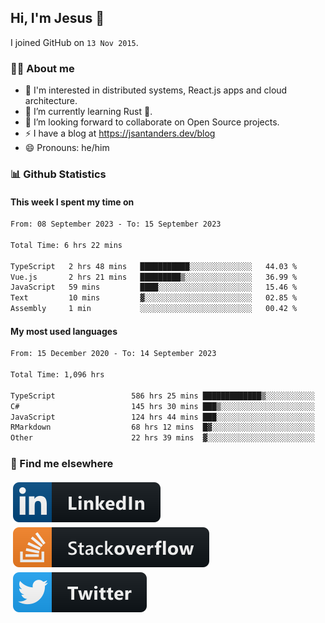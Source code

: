 ## Hi, I'm Jesus 👋

I joined GitHub on `13 Nov 2015`.

<!-- Talking about you -->

### 👨‍💻 About me

- 👦 I'm interested in distributed systems, React.js apps and cloud architecture.
- 🌱 I’m currently learning Rust 🦀.
- 👯 I’m looking forward to collaborate on Open Source projects.
- ⚡️ I have a blog at <https://jsantanders.dev/blog>
- 😄 Pronouns: he/him

### 📊 Github Statistics

#### This week I spent my time on

<!--START_SECTION:weekly-->

```txt
From: 08 September 2023 - To: 15 September 2023

Total Time: 6 hrs 22 mins

TypeScript   2 hrs 48 mins   ███████████░░░░░░░░░░░░░░   44.03 %
Vue.js       2 hrs 21 mins   █████████▒░░░░░░░░░░░░░░░   36.99 %
JavaScript   59 mins         ████░░░░░░░░░░░░░░░░░░░░░   15.46 %
Text         10 mins         ▓░░░░░░░░░░░░░░░░░░░░░░░░   02.85 %
Assembly     1 min           ░░░░░░░░░░░░░░░░░░░░░░░░░   00.42 %
```

<!--END_SECTION:weekly-->

#### My most used languages

<!--START_SECTION:alltime-->

```txt
From: 15 December 2020 - To: 14 September 2023

Total Time: 1,096 hrs

TypeScript                 586 hrs 25 mins █████████████▒░░░░░░░░░░░   53.51 %
C#                         145 hrs 30 mins ███▒░░░░░░░░░░░░░░░░░░░░░   13.28 %
JavaScript                 124 hrs 44 mins ███░░░░░░░░░░░░░░░░░░░░░░   11.38 %
RMarkdown                  68 hrs 12 mins  █▓░░░░░░░░░░░░░░░░░░░░░░░   06.22 %
Other                      22 hrs 39 mins  ▓░░░░░░░░░░░░░░░░░░░░░░░░   02.07 %
```

<!--END_SECTION:alltime-->

### 📢 Find me elsewhere

<p>
  <a target="_blank" href="https://linkedin.com/in/jsantanders">
    <img src="https://github.com/jsantanders/jsantanders/blob/master/img/linkedin.svg" alt="LinkedIn" style="vertical-align:top; margin:4px">
  </a>
  
  <a target="_blank" href="https://stackoverflow.com/users/7318331/jesus-santander">
    <img src="https://github.com/jsantanders/jsantanders/blob/master/img/stackoverflow.svg" alt="StackOverflow" style="vertical-align:top; margin:4px">
  </a>
  
  <a target="_blank" href="http://twitter.com/jsantanders">
    <img src="https://github.com/jsantanders/jsantanders/blob/master/img/twitter.svg" alt="Twitter" style="vertical-align:top; margin:4px">
  </a>
</p>

